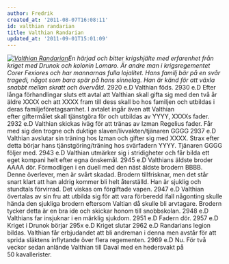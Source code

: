 ```yaml
---
author: Fredrik
created_at: '2011-08-07T16:08:11'
id: valthian randarian
title: Valthian Randarian
updated_at: '2011-09-01T15:01:09'
---
```

*[<img src="http://kampanj.ripperdoc.net/wp-content/uploads/Valthian-Randarian-200x300.jpg" title="Valthian Randarian" class="alignright size-medium wp-image-1034" />]En härjad och bitter krigshjälte med erfarenhet från kriget med Drunok och kolonin Lomaro. Är andre man i krigsregementet Corer Fexiores och har mannarnas fulla lojalitet. Hans familj bär på en svår tragedi, något som bara spär på hans sinnelag. Han är känd för att växla snabbt mellan skratt och övervåld.* 2920 e.D Valthian föds. 2930 e.D Efter långa förhandlingar sluts ett avtal att Valthian skall gifta sig med den två år äldre XXXX och att XXXX fram till dess skall bo hos familjen och utbildas i deras familjeföretagsamhet. I avtalet ingår även att Valthian efter giftermålet skall tjänstgöra för och utbildas av YYYY, XXXXs fader. 2932 e.D Valthian skickas iväg för att tränas av Izman Regelius fader. Får med sig den trogne och duktige slaven/livvakten/tjänaren GGGG 2937 e.D Valthian avslutar sin träning hos Izman och gifter sig med XXXX. Strax efter detta börjar hans tjänstgöring/träning hos svärfadern YYYY. Tjänaren GGGG följer med. 2943 e.D Valthian utmärker sig i stridigheter och får bilda ett eget kompani helt efter egna önskemål. 2945 e.D Valthians äldste broder AAAA dör. Förmodligen i en duell med den näst äldste brodern BBBB. Denne överlever, men är svårt skadad. Brodern tillfrisknar, men det står snart klart att han aldrig kommer bli helt återställd. Han är sjuklig och stundtals förvirrad. Det viskas om förgiftade vapen. 2947 e.D Valthian övertalas av sin fru att utbilda sig för att vara förberedd ifall någonting skulle hända den sjukliga brodern eftersom Valtian då skulle bli arvtagare. Brodern tycker detta är en bra ide och skickar honom till snobbskolan. 2948 e.D Valthians far insjuknar i en märklig sjukdom. 2951 e.D Fadern dör. 2957 e.D Kriget i Drunok börjar 295x e.D Kriget slutar 2962 e.D Randarians legion bildas. Valthian får erbjudandet att bli andreman i denna men avstår för att sprida släktens inflytande över flera regementen. 2969 e.D Nu. För två veckor sedan anlände Valthian till Daval med en hedersvakt på 50 kavallerister.

  [<img src="http://kampanj.ripperdoc.net/wp-content/uploads/Valthian-Randarian-200x300.jpg" title="Valthian Randarian" class="alignright size-medium wp-image-1034" />]: http://kampanj.ripperdoc.net/wp-content/uploads/Valthian-Randarian.jpg